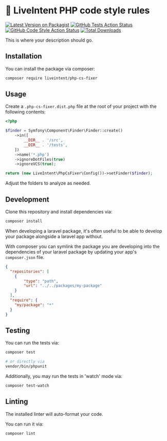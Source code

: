 # 🍂 LiveIntent PHP code style rules

[![Latest Version on Packagist](https://img.shields.io/packagist/v/liveintent/php-cs-fixer.svg?style=flat-square)](https://packagist.org/packages/liveintent/php-cs-fixer)
[![GitHub Tests Action Status](https://img.shields.io/github/workflow/status/liveintent/php-cs-fixer/run-tests?label=tests)](https://github.com/liveintent/php-cs-fixer/actions?query=workflow%3Arun-tests+branch%3Amain)
[![GitHub Code Style Action Status](https://img.shields.io/github/workflow/status/liveintent/php-cs-fixer/run-lint?label=code%20style)](https://github.com/liveintent/php-cs-fixer/actions?query=workflow%3Arun-lint+branch%3Amain)
[![Total Downloads](https://img.shields.io/packagist/dt/liveintent/php-cs-fixer.svg?style=flat-square)](https://packagist.org/packages/liveintent/php-cs-fixer)

This is where your description should go.

## Installation

You can install the package via composer:

```bash
composer require liveintent/php-cs-fixer
```

## Usage

Create a `.php-cs-fixer.dist.php` file at the root of your project with the following contents:

```php
<?php

$finder = Symfony\Component\Finder\Finder::create()
    ->in([
        __DIR__ . '/src',
        __DIR__ . '/tests',
    ])
    ->name('*.php')
    ->ignoreDotFiles(true)
    ->ignoreVCS(true);

return (new LiveIntent\PhpCsFixer\Config())->setFinder($finder);
```

Adjust the folders to analyze as needed.

## Development

Clone this repository and install dependencies via:
```sh
composer install
```

When developing a laravel package, it's often useful to be able to develop your package alongside a laravel app without.

With composer you can symlink the package you are developing into the dependencies of your laravel package by updating your app's `composer.json` file.

```json
{
  "repositories": [
    {
        "type": "path",
        "url": "../../packages/my-package"
    }
  ],
  "require": {
    "my/package": "*"
  }
}
```

## Testing

You can run the tests via:

```sh
composer test

# or directly via
vendor/bin/phpunit
```

Additionally, you may run the tests in 'watch' mode via:

```sh
composer test-watch
```

## Linting

The installed linter will auto-format your code.

You can run it via:

```sh
composer lint
```

